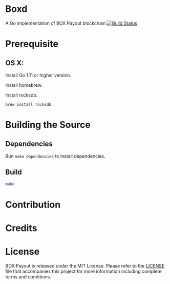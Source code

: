 # Boxd

A Go implementation of BOX Payout blockchain.[![Build Status](https://travis-ci.com/BOXFoundation/boxd.svg?token=v6N8VybyjmC1GLSWZv92&branch=develop)](https://travis-ci.com/BOXFoundation/boxd)

# Prerequisite
## OS X:

Install Go 1.11 or higher version.

Install homebrew.

Install rocksdb.

`brew install rocksdb`

# Building the Source

## Dependencies

Run `make dependencies` to install dependencies.

## Build

```sh
make
```

# Contribution

# Credits

# License

BOX Payout is released under the MIT License. Please refer to the [LICENSE](https://github.com/BOXFoundation/boxd/blob/master/LICENSE) file that accompanies this project for more information including complete terms and conditions.
